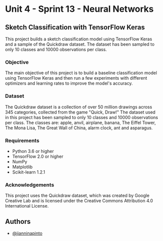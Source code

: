 # Unit 4 - Sprint 13 - Neural Networks 

## Sketch Classification with TensorFlow Keras

This project builds a sketch classification model using TensorFlow Keras and a sample of the Quickdraw dataset. The dataset has been sampled to only 10 classes and 10000 observations per class.

### Objective
The main objective of this project is to build a baseline classification model using TensorFlow Keras and then run a few experiments with different optimizers and learning rates to improve the model's accuracy.

### Dataset
The Quickdraw dataset is a collection of over 50 million drawings across 345 categories, collected from the game "Quick, Draw!" The dataset used in this project has been sampled to only 10 classes and 10000 observations per class. The classes are: apple, anvil, airplane, banana, The Eiffel Tower, The Mona Lisa, The Great Wall of China, alarm clock, ant and asparagus.

### Requirements
- Python 3.6 or higher
- TensorFlow 2.0 or higher
- NumPy
- Matplotlib
- Scikit-learn 1.2.1
### Acknowledgements

This project uses the Quickdraw dataset, which was created by Google Creative Lab and is licensed under the Creative Commons Attribution 4.0 International License.




## Authors

- [@jianninapinto](https://www.github.com/jianninapinto)


